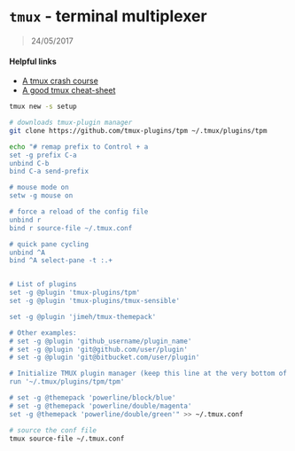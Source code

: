 # `tmux` - terminal multiplexer
> 24/05/2017

#### Helpful links
  - [A tmux crash course](https://robots.thoughtbot.com/a-tmux-crash-course)
  - [A good tmux cheat-sheet](https://gist.github.com/MohamedAlaa/2961058)

```bash
tmux new -s setup

# downloads tmux-plugin manager
git clone https://github.com/tmux-plugins/tpm ~/.tmux/plugins/tpm

echo "# remap prefix to Control + a
set -g prefix C-a
unbind C-b
bind C-a send-prefix

# mouse mode on
setw -g mouse on

# force a reload of the config file
unbind r
bind r source-file ~/.tmux.conf

# quick pane cycling
unbind ^A
bind ^A select-pane -t :.+


# List of plugins
set -g @plugin 'tmux-plugins/tpm'
set -g @plugin 'tmux-plugins/tmux-sensible'

set -g @plugin 'jimeh/tmux-themepack'

# Other examples:
# set -g @plugin 'github_username/plugin_name'
# set -g @plugin 'git@github.com/user/plugin'
# set -g @plugin 'git@bitbucket.com/user/plugin'

# Initialize TMUX plugin manager (keep this line at the very bottom of tmux.conf)
run '~/.tmux/plugins/tpm/tpm'

# set -g @themepack 'powerline/block/blue'
# set -g @themepack 'powerline/double/magenta'
set -g @themepack 'powerline/double/green'" >> ~/.tmux.conf

# source the conf file
tmux source-file ~/.tmux.conf
```
